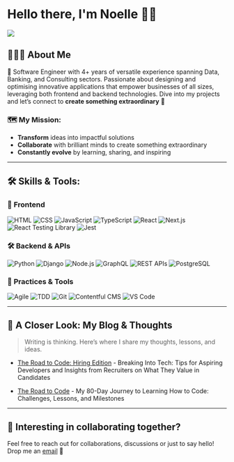 # Hello there, I'm Noelle 👋🏽
![](https://komarev.com/ghpvc/?username=noelledons&style=flat-square)

## 👩🏽‍🦱 About Me
🚀 Software Engineer with 4+ years of versatile experience spanning Data, Banking, and Consulting sectors. Passionate about designing and optimising innovative applications that empower businesses of all sizes, leveraging both frontend and backend technologies. Dive into my projects and let’s connect to **create something extraordinary** 🌟

### 🗺️ My Mission:
- **Transform** ideas into impactful solutions 
- **Collaborate** with brilliant minds to create something extraordinary
- **Constantly evolve** by learning, sharing, and inspiring

-----

## 🛠️ Skills & Tools:

### 🎨 **Frontend**
![HTML](https://img.shields.io/badge/-HTML-E34F26?logo=html5&logoColor=white&style=flat-square)
![CSS](https://img.shields.io/badge/-CSS-1572B6?logo=css3&logoColor=white&style=flat-square)
![JavaScript](https://img.shields.io/badge/-JavaScript-F7DF1E?logo=javascript&logoColor=black&style=flat-square)
![TypeScript](https://img.shields.io/badge/-TypeScript-007ACC?logo=typescript&logoColor=white&style=flat-square)
![React](https://img.shields.io/badge/-React-61DAFB?logo=react&logoColor=black&style=flat-square)
![Next.js](https://img.shields.io/badge/-Next.js-000000?logo=next.js&logoColor=white&style=flat-square)
![React Testing Library](https://img.shields.io/badge/-React_Testing_Library-E33332?logo=testing-library&logoColor=white&style=flat-square)
![Jest](https://img.shields.io/badge/-Jest-C21325?logo=jest&logoColor=white&style=flat-square)

### 🛠️ **Backend & APIs**
![Python](https://img.shields.io/badge/-Python-3776AB?logo=python&logoColor=white&style=flat-square)
![Django](https://img.shields.io/badge/-Django-092E20?logo=django&logoColor=white&style=flat-square)
![Node.js](https://img.shields.io/badge/-Node.js-339933?logo=node.js&logoColor=white&style=flat-square)
![GraphQL](https://img.shields.io/badge/-GraphQL-E10098?logo=graphql&logoColor=white&style=flat-square)
![REST APIs](https://img.shields.io/badge/-REST_APIs-02569B?style=flat-square&logo=swagger&logoColor=white)
![PostgreSQL](https://img.shields.io/badge/-PostgreSQL-316192?logo=postgresql&logoColor=white&style=flat-square)

### 🚀 **Practices & Tools**
![Agile](https://img.shields.io/badge/-Agile-0078D7?style=flat-square&logo=microsoft-teams&logoColor=white)
![TDD](https://img.shields.io/badge/-TDD-FF7139?style=flat-square&logo=testcafe&logoColor=white)
![Git](https://img.shields.io/badge/-Git-F05032?logo=git&logoColor=white&style=flat-square)
![Contentful CMS](https://img.shields.io/badge/-Contentful-2478CC?logo=contentful&logoColor=white&style=flat-square)
![VS Code](https://img.shields.io/badge/-VS_Code-007ACC?logo=visual-studio-code&logoColor=white&style=flat-square)

------

## 📝 A Closer Look: My Blog & Thoughts
> Writing is thinking. Here’s where I share my thoughts, lessons, and ideas.
- [The Road to Code: Hiring Edition](https://noelledons.medium.com/the-road-to-code-hiring-edition-46d6fbff72a2) - Breaking Into Tech: Tips for Aspiring Developers and Insights from Recruiters on What They Value in Candidates

- [The Road to Code](https://medium.com/codingblackfemales/the-road-to-code-83c9066b4f9a?source=user_profile_page---------1-------------f745d242571d----------------------) - My 80-Day Journey to Learning How to Code: Challenges, Lessons, and Milestones

------

## 📨 Interesting in collaborating together? 
Feel free to reach out for collaborations, discussions or just to say hello! Drop me an [email](noelle321@hotmail.co.uk) :envelope_with_arrow:

